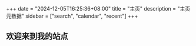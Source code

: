 +++
date = "2024-12-05T16:25:36+08:00"
title = "主页"
description = "主页元数据"
sidebar = ["search", "calendar", "recent"]
+++

## 欢迎来到我的站点
